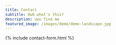 ```yaml
---
title: Contact
subtitle: OwO what's this?
description: uwu find me
featured_image: /images/demo/demo-landscape.jpg
---
```


{% include contact-form.html %}

<!-- We've made a contact form that you can use with [Formspree](https://formspree.io/) to handle up to 50 submissions per month for free. You could also easily switch out the end-point to use another contact form service. -->
